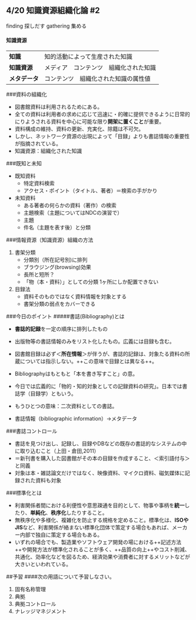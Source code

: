## 4/20 知識資源組織化論 #2

finding 探しだす
gathering 集める

#### 知識資源
|  |  |
|--------|--------|
| **知識** | 知的活動によって生産された知識 |
| **知識資源** | メディア　コンテンツ　組織化された知識 |
| **メタデータ** | コンテンツ　組織化された知識の属性値 |

###資料の組織化
* 図書館資料は利用されるためにある。
* 全ての資料は利用者の求めに応じて迅速に・的確に提供できるように日常的にりようされる資料を中心に可能な限り**開架に置くこと**が重要。
* 資料構成の維持、資料の更新、充実化、除籍は不可欠。
* しかし、ネットワーク資源の出現によって「目録」よりも書誌情報の重要性が指摘されている。
* 知識資源：組織化された知識

###既知と未知
* 既知資料
	* 特定資料検索
	* アクセス・ポイント（タイトル、著者）＝検索の手がかり
* 未知資料
	* ある著者の何らかの資料（著作）の検索
	* 主題検索（主題についてはNDCの演習で）
	* 主題
	* 件名（主題を表す後）と分類

###情報資源（知識資源）組織の方法
1. 書架分類
	* 分類別（所在記号別)に排列
	* ブラウジング(browsing)効果
	* 長所と短所？
	* 「物（本・資料）」としての分類 1ヶ所にしか配置できない
2. 目録法
	* 資料そのものではなく資料情報を対象とする
	* 書架分類の弱点をカバーできる

###今日のポイント
#####書誌(Bibliography)とは
* **書誌的記録**を一定の順序に排列したもの
* 出版物等の書誌情報のみをリスト化したもの。広義には目録も含む。
* 図書館目録は必ず＜**所在情報**＞が伴うが、書誌的記録は、対象たる資料の所蔵については指示しない。++この意味で目録とは異なる++。


* Bibliographyはもともと「本を書き写すこと」の意。
* 今日では広義的に「物的・知的対象としての記録資料の研究」。日本では書誌学（目録学）ともいう。
* もうひとつの意味：二次資料としての書誌。


* 書誌情報（bibliographic information）→メタデータ

###書誌コントロール
* 書誌を見つけ出し、記録し、目録やDBなどの既存の書誌的なシステムの中に取り込むこと（上田・倉田,2011）
* ＝新刊書を購入した図書館がその本の目録を作成すること、＜索引語付与＞と同義
* 対象は本・雑誌論文だけではなく、映像資料、マイクロ資料、磁気媒体に記録された資料も対象

###標準化とは
* 利害関係者間における利便性や意思疎通を目的として、物事や事柄を**統一**したり、**単純化**、**秩序化**したりすること。
* 無秩序化や多様化、複雑化を防止する規格を定めること。標準化は、**ISOやJIS**など、利害関係が絡まない標準化団体で策定する場合もあれば、メーカー内部で独自に策定する場合もある。
* いずれの場合でも、製造業やソフトウェア開発の場における++記述方法++や開発方法が標準化されることが多く、++品質の向上++やコスト削減、共通化、効率化などを図るため、経済効果や消費者に対するメリットなどが大きいといわれている。

##予習
####次の用語について予習しなさい。
1. 固有名称管理
2. 典拠
3. 典拠コントロール
4. ナレッジマネジメント